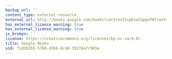 ```yaml
---
backup_url: ''
content_type: external-resource
external_url: http://books.google.com/books?id=3rev1Icp6iwC&pg=PAfrontcover
has_external_licence_warning: true
has_external_license_warning: true
is_broken: ''
license: https://creativecommons.org/licenses/by-nc-sa/4.0/
title: Google Books
uid: f1d3b2b5-5780-45b6-8c48-39278afc965a
---
```

